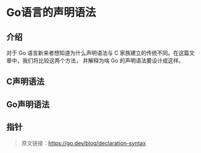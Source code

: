 # Go语言的声明语法

## 介绍
对于 Go 语言新来者想知道为什么声明语法与 C 家族建立的传统不同。在这篇文章中，我们将比较这两个方法，
并解释为啥 Go 的声明语法要设计成这样。

## C声明语法

## Go声明语法

## 指针







> 原文链接：https://go.dev/blog/declaration-syntax